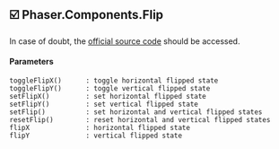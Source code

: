 ## :ballot_box_with_check: Phaser.Components.Flip

In case of doubt, the [official source code](https://github.com/photonstorm/phaser) should be accessed.

#### Parameters

```
toggleFlipX()      : toggle horizontal flipped state
toggleFlipY()      : toggle vertical flipped state
setFlipX()         : set horizontal flipped state
setFlipY()         : set vertical flipped state
setFlip()          : set horizontal and vertical flipped states
resetFlip()        : reset horizontal and vertical flipped states
flipX              : horizontal flipped state
flipY              : vertical flipped state
```
